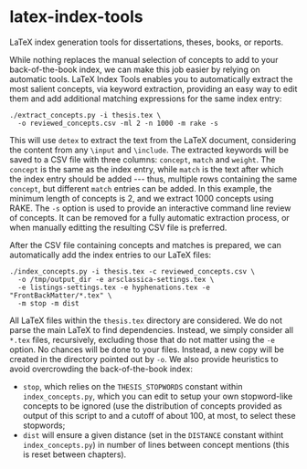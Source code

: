 # latex-index-tools

LaTeX index generation tools for dissertations, theses, books, or reports.

While nothing replaces the manual selection of concepts to add to your back-of-the-book index, we can make this job easier by relying on automatic tools. LaTeX Index Tools enables you to automatically extract the most salient concepts, via keyword extraction, providing an easy way to edit them and add additional matching expressions for the same index entry:

```shell
./extract_concepts.py -i thesis.tex \
  -o reviewed_concepts.csv -ml 2 -n 1000 -m rake -s
```

This will use `detex` to extract the text from the LaTeX document, considering the content from any `\input` and `\include`. The extracted keywords will be saved to a CSV file with three columns: `concept`, `match` and `weight`. The `concept` is the same as the index entry, while `match` is the text after which the index entry should be added --- thus, multiple rows containing the same `concept`, but different `match` entries can be added. In this example, the minimum length of concepts is 2, and we extract 1000 concepts using RAKE. The `-s` option is used to provide an interactive command line review of concepts. It can be removed for a fully automatic extraction process, or when manually editting the resulting CSV file is preferred.

After the CSV file containing concepts and matches is prepared, we can automatically add the index entries to our LaTeX files:

```shell
./index_concepts.py -i thesis.tex -c reviewed_concepts.csv \
  -o /tmp/output_dir -e arsclassica-settings.tex \
  -e listings-settings.tex -e hyphenations.tex -e "FrontBackMatter/*.tex" \
  -m stop -m dist
```

All LaTeX files within the `thesis.tex` directory are considered. We do not parse the main LaTeX to find dependencies. Instead, we simply consider all `*.tex` files, recursively, excluding those that do not matter using the `-e` option. No chances will be done to your files. Instead, a new copy will be created in the directory pointed out by `-o`. We also provide heuristics to avoid overcrowding the back-of-the-book index:

- `stop`, which relies on the `THESIS_STOPWORDS` constant within `index_concepts.py`, which you can edit to setup your own stopword-like concepts to be ignored (use the distribution of concepts provided as output of this script to and a cutoff of about 100, at most, to select these stopwords;
- `dist` will ensure a given distance (set in the `DISTANCE` constant withint `index_concepts.py`) in number of lines between concept mentions (this is reset between chapters).
